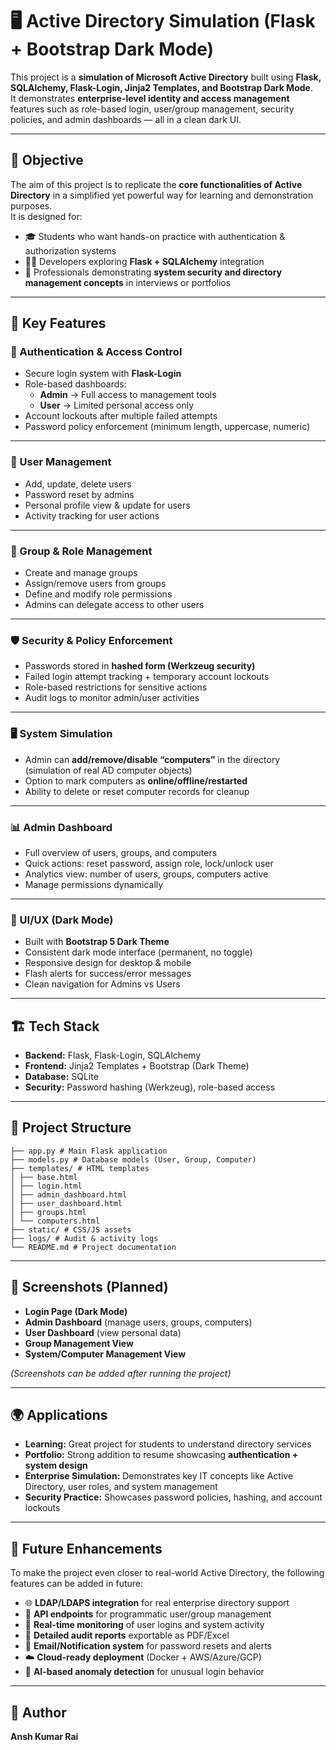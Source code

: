 # 🖥️ Active Directory Simulation (Flask + Bootstrap Dark Mode)

This project is a **simulation of Microsoft Active Directory** built using **Flask, SQLAlchemy, Flask-Login, Jinja2 Templates, and Bootstrap Dark Mode**.  
It demonstrates **enterprise-level identity and access management** features such as role-based login, user/group management, security policies, and admin dashboards — all in a clean dark UI.  

---

## 🎯 Objective
The aim of this project is to replicate the **core functionalities of Active Directory** in a simplified yet powerful way for learning and demonstration purposes.  
It is designed for:  
- 🎓 Students who want hands-on practice with authentication & authorization systems  
- 🧑‍💻 Developers exploring **Flask + SQLAlchemy** integration  
- 🏢 Professionals demonstrating **system security and directory management concepts** in interviews or portfolios  

---

## 🚀 Key Features

### 🔐 Authentication & Access Control
- Secure login system with **Flask-Login**  
- Role-based dashboards:  
  - **Admin** → Full access to management tools  
  - **User** → Limited personal access only  
- Account lockouts after multiple failed attempts  
- Password policy enforcement (minimum length, uppercase, numeric)  

---

### 👥 User Management
- Add, update, delete users  
- Password reset by admins  
- Personal profile view & update for users  
- Activity tracking for user actions  

---

### 👤 Group & Role Management
- Create and manage groups  
- Assign/remove users from groups  
- Define and modify role permissions  
- Admins can delegate access to other users  

---

### 🛡️ Security & Policy Enforcement
- Passwords stored in **hashed form (Werkzeug security)**  
- Failed login attempt tracking + temporary account lockouts  
- Role-based restrictions for sensitive actions  
- Audit logs to monitor admin/user activities  

---

### 🖥️ System Simulation
- Admin can **add/remove/disable “computers”** in the directory (simulation of real AD computer objects)  
- Option to mark computers as **online/offline/restarted**  
- Ability to delete or reset computer records for cleanup  

---

### 📊 Admin Dashboard
- Full overview of users, groups, and computers  
- Quick actions: reset password, assign role, lock/unlock user  
- Analytics view: number of users, groups, computers active  
- Manage permissions dynamically  

---

### 🎨 UI/UX (Dark Mode)
- Built with **Bootstrap 5 Dark Theme**  
- Consistent dark mode interface (permanent, no toggle)  
- Responsive design for desktop & mobile  
- Flash alerts for success/error messages  
- Clean navigation for Admins vs Users  

---

## 🏗️ Tech Stack
- **Backend:** Flask, Flask-Login, SQLAlchemy  
- **Frontend:** Jinja2 Templates + Bootstrap (Dark Theme)  
- **Database:** SQLite  
- **Security:** Password hashing (Werkzeug), role-based access  

---

## 📂 Project Structure
```
├── app.py # Main Flask application
├── models.py # Database models (User, Group, Computer)
├── templates/ # HTML templates
│ ├── base.html
│ ├── login.html
│ ├── admin_dashboard.html
│ ├── user_dashboard.html
│ ├── groups.html
│ └── computers.html
├── static/ # CSS/JS assets
├── logs/ # Audit & activity logs
└── README.md # Project documentation
```

---

## 📸 Screenshots (Planned)
- **Login Page (Dark Mode)**  
- **Admin Dashboard** (manage users, groups, computers)  
- **User Dashboard** (view personal data)  
- **Group Management View**  
- **System/Computer Management View**  

*(Screenshots can be added after running the project)*  

---

## 🌍 Applications
- **Learning:** Great project for students to understand directory services  
- **Portfolio:** Strong addition to resume showcasing **authentication + system design**  
- **Enterprise Simulation:** Demonstrates key IT concepts like Active Directory, user roles, and system management  
- **Security Practice:** Showcases password policies, hashing, and account lockouts  

---

## 🔮 Future Enhancements
To make the project even closer to real-world Active Directory, the following features can be added in future:  
- 🌐 **LDAP/LDAPS integration** for real enterprise directory support  
- 🔄 **API endpoints** for programmatic user/group management  
- 📡 **Real-time monitoring** of user logins and system activity  
- 📑 **Detailed audit reports** exportable as PDF/Excel  
- 🔔 **Email/Notification system** for password resets and alerts  
- ☁️ **Cloud-ready deployment** (Docker + AWS/Azure/GCP)  
- 🧠 **AI-based anomaly detection** for unusual login behavior  

---

## 👤 Author
**Ansh Kumar Rai**  
